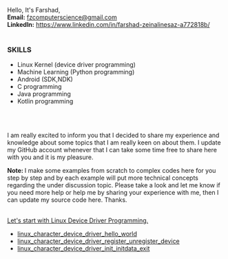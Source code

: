 Hello, It's Farshad,<br/>
<b>Email:</b>		<a href="mailto:fzcomputerscience@gmail.com">fzcomputerscience@gmail.com</a><br/>
<b>LinkedIn:</b>	<a href="https://www.linkedin.com/in/farshad-zeinalinesaz-a772818b/" target="_blank">https://www.linkedin.com/in/farshad-zeinalinesaz-a772818b/</a><br/><br/>

<h3>SKILLS</h3>
<ul>
<li>Linux Kernel (device driver programming)</li>
<li>Machine Learning (Python programming)</li>
<li>Android (SDK,NDK)</li>
<li>C programming</li>
<li>Java programming</li>
<li>Kotlin programming</li>
</ul>

<br/><br/>

I am really excited to inform you that I decided to share my experience and knowledge about some topics that I am really keen on about them. I update my GitHub account whenever that I can take some time free to share here with you and it is my pleasure.

<b>Note: </b> I make some examples from scratch to complex codes here for you step by step and by each example will put more technical concepts regarding the under discussion topic. Please take a look and let me know if you need more help or help me by sharing your experience with me, then I can update my source code here. Thanks.
<br/><br/>

<a href="https://github.com/farshadzeinalinesaz/index">Let's start with Linux Device Driver Programming.</a>
<ul>
<li><a href="https://github.com/farshadzeinalinesaz/index/tree/master/ldd_src/ldd_proj_1_chdr_hello_world">linux_character_device_driver_hello_world</a></li>
<li><a href="https://github.com/farshadzeinalinesaz/index/tree/master/ldd_src/ldd_proj_2_chdr_reg_unreg_dev">linux_character_device_driver_register_unregister_device</a></li>
<li><a href="https://github.com/farshadzeinalinesaz/index/tree/master/ldd_src/ldd_proj_3_chdr_init_initdata_exit">linux_character_device_driver_init_initdata_exit</a></li>
</ul>

